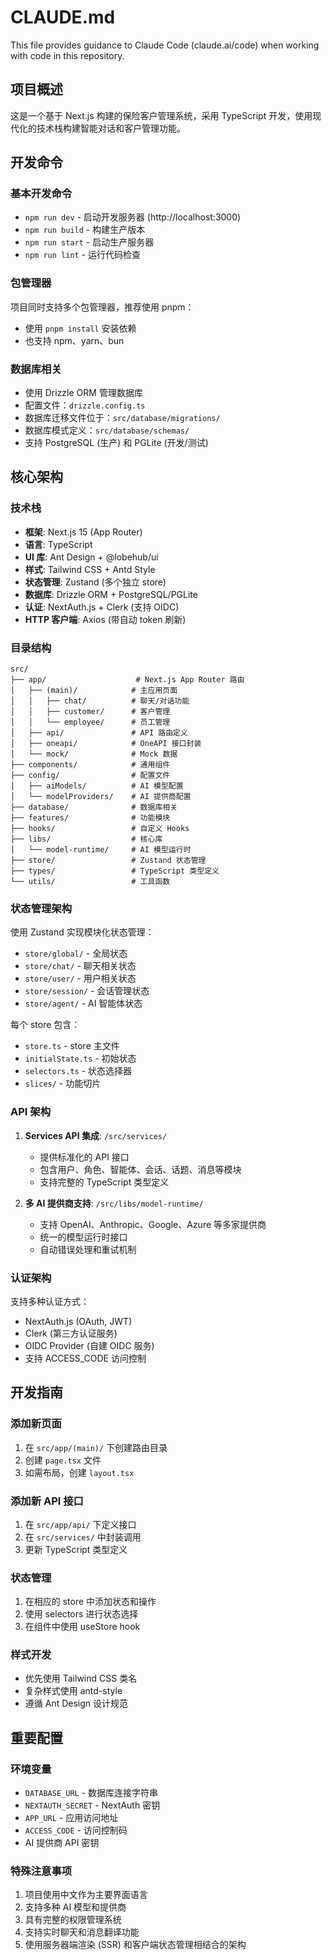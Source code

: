 # CLAUDE.md

This file provides guidance to Claude Code (claude.ai/code) when working with code in this repository.

## 项目概述

这是一个基于 Next.js 构建的保险客户管理系统，采用 TypeScript 开发，使用现代化的技术栈构建智能对话和客户管理功能。

## 开发命令

### 基本开发命令
- `npm run dev` - 启动开发服务器 (http://localhost:3000)
- `npm run build` - 构建生产版本
- `npm run start` - 启动生产服务器
- `npm run lint` - 运行代码检查

### 包管理器
项目同时支持多个包管理器，推荐使用 pnpm：
- 使用 `pnpm install` 安装依赖
- 也支持 npm、yarn、bun

### 数据库相关
- 使用 Drizzle ORM 管理数据库
- 配置文件：`drizzle.config.ts`
- 数据库迁移文件位于：`src/database/migrations/`
- 数据库模式定义：`src/database/schemas/`
- 支持 PostgreSQL (生产) 和 PGLite (开发/测试)

## 核心架构

### 技术栈
- **框架**: Next.js 15 (App Router)
- **语言**: TypeScript
- **UI 库**: Ant Design + @lobehub/ui
- **样式**: Tailwind CSS + Antd Style
- **状态管理**: Zustand (多个独立 store)
- **数据库**: Drizzle ORM + PostgreSQL/PGLite
- **认证**: NextAuth.js + Clerk (支持 OIDC)
- **HTTP 客户端**: Axios (带自动 token 刷新)

### 目录结构

```
src/
├── app/                    # Next.js App Router 路由
│   ├── (main)/            # 主应用页面
│   │   ├── chat/          # 聊天/对话功能
│   │   ├── customer/      # 客户管理
│   │   └── employee/      # 员工管理
│   ├── api/               # API 路由定义
│   ├── oneapi/            # OneAPI 接口封装
│   └── mock/              # Mock 数据
├── components/            # 通用组件
├── config/                # 配置文件
│   ├── aiModels/          # AI 模型配置
│   └── modelProviders/    # AI 提供商配置
├── database/              # 数据库相关
├── features/              # 功能模块
├── hooks/                 # 自定义 Hooks
├── libs/                  # 核心库
│   └── model-runtime/     # AI 模型运行时
├── store/                 # Zustand 状态管理
├── types/                 # TypeScript 类型定义
└── utils/                 # 工具函数
```

### 状态管理架构

使用 Zustand 实现模块化状态管理：
- `store/global/` - 全局状态
- `store/chat/` - 聊天相关状态
- `store/user/` - 用户相关状态
- `store/session/` - 会话管理状态
- `store/agent/` - AI 智能体状态

每个 store 包含：
- `store.ts` - store 主文件
- `initialState.ts` - 初始状态
- `selectors.ts` - 状态选择器
- `slices/` - 功能切片

### API 架构

1. **Services API 集成**: `/src/services/`
   - 提供标准化的 API 接口
   - 包含用户、角色、智能体、会话、话题、消息等模块
   - 支持完整的 TypeScript 类型定义

2. **多 AI 提供商支持**: `/src/libs/model-runtime/`
   - 支持 OpenAI、Anthropic、Google、Azure 等多家提供商
   - 统一的模型运行时接口
   - 自动错误处理和重试机制

### 认证架构

支持多种认证方式：
- NextAuth.js (OAuth, JWT)
- Clerk (第三方认证服务)
- OIDC Provider (自建 OIDC 服务)
- 支持 ACCESS_CODE 访问控制

## 开发指南

### 添加新页面
1. 在 `src/app/(main)/` 下创建路由目录
2. 创建 `page.tsx` 文件
3. 如需布局，创建 `layout.tsx`

### 添加新 API 接口
1. 在 `src/app/api/` 下定义接口
2. 在 `src/services/` 中封装调用
3. 更新 TypeScript 类型定义

### 状态管理
1. 在相应的 store 中添加状态和操作
2. 使用 selectors 进行状态选择
3. 在组件中使用 useStore hook

### 样式开发
- 优先使用 Tailwind CSS 类名
- 复杂样式使用 antd-style
- 遵循 Ant Design 设计规范

## 重要配置

### 环境变量
- `DATABASE_URL` - 数据库连接字符串
- `NEXTAUTH_SECRET` - NextAuth 密钥
- `APP_URL` - 应用访问地址
- `ACCESS_CODE` - 访问控制码
- AI 提供商 API 密钥

### 特殊注意事项
1. 项目使用中文作为主要界面语言
2. 支持多种 AI 模型和提供商
3. 具有完整的权限管理系统
4. 支持实时聊天和消息翻译功能
5. 使用服务器端渲染 (SSR) 和客户端状态管理相结合的架构